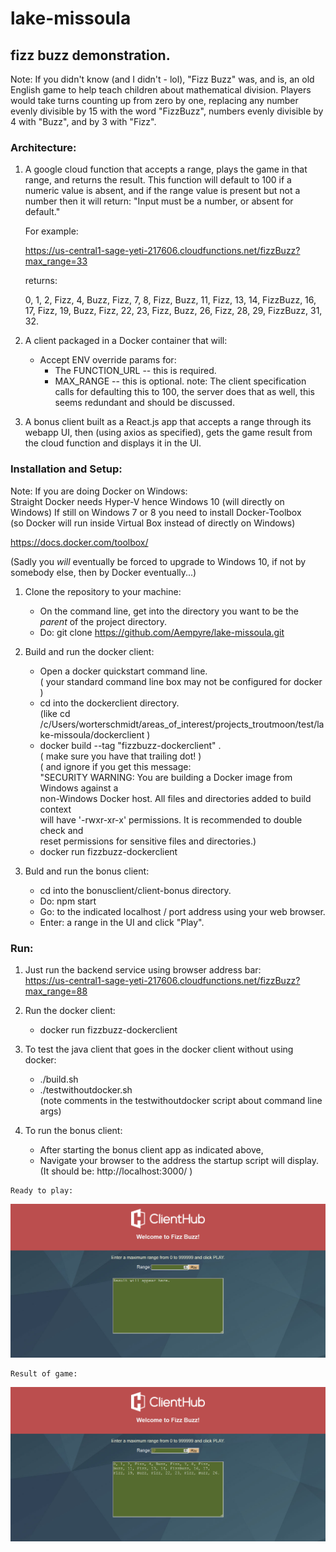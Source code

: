 # lake-missoula

## fizz buzz demonstration.

Note:  If you didn't know (and I didn't - lol), "Fizz Buzz" was, and is, an old English
       game to help teach children about mathematical division.  Players would take turns
       counting up from zero by one, replacing any number evenly divisible by 15 with the 
       word "FizzBuzz", numbers evenly divisible by 4 with "Buzz", and by 3 with "Fizz".

### Architecture:
	
  1.  A google cloud function that accepts a range, plays the game in that range,
      and returns the result.  This function will default to 100 if a numeric value
      is absent, and if the range value is present but not a number then it will
      return:  "Input must be a number, or absent for default."


      For example: 
 
      https://us-central1-sage-yeti-217606.cloudfunctions.net/fizzBuzz?max_range=33


      returns:

      0, 1, 2, Fizz, 4, Buzz, Fizz, 7, 8, Fizz, Buzz, 11, Fizz, 13, 14, FizzBuzz, 16, 
      17, Fizz, 19, Buzz, Fizz, 22, 23, Fizz, Buzz, 26, Fizz, 28, 29, FizzBuzz, 31, 32.



  2.  A client packaged in a Docker container that will:
      *  Accept ENV override params for:
         -  The FUNCTION_URL -- this is required.
         -  MAX_RANGE        -- this is optional.  note:  The client specification calls for
                                defaulting this to 100, the server does that as well, this 
                                seems redundant and should be discussed.

  3.  A bonus client built as a React.js app that accepts a range through its    
      webapp UI, then (using axios as specified), gets the game result from the
      cloud function and displays it in the UI.


### Installation and Setup:


Note:  If you are doing Docker on Windows:   
  Straight Docker needs Hyper-V hence Windows 10 (will directly on Windows)
  If still on Windows 7 or 8 you need to install Docker-Toolbox  
    (so Docker will run inside Virtual Box instead of directly on Windows)  

  https://docs.docker.com/toolbox/  

  (Sadly you *will* eventually be forced to upgrade to Windows 10, 
   if not by somebody else, then by Docker eventually...)

  
  1.  Clone the repository to your machine:  
      * On the command line, get into the directory you want to be the *parent* of the project directory.   
      * Do:  git clone https://github.com/Aempyre/lake-missoula.git

  2.  Build and run the docker client:
      * Open a docker quickstart command line.   
        ( your standard command line box may not be configured for docker )  
      * cd into the dockerclient directory.  
        (like cd   /c/Users/worterschmidt/areas_of_interest/projects_troutmoon/test/lake-missoula/dockerclient )
      * docker build --tag "fizzbuzz-dockerclient" .  
        ( make sure you have that trailing dot! )   
        ( and ignore if you get this message:   
          "SECURITY WARNING: You are building a Docker image from Windows against a    
           non-Windows Docker host. All files and directories added to build context   
           will have '-rwxr-xr-x' permissions. It is recommended to double check and   
           reset permissions for sensitive files and directories.)   
      * docker run fizzbuzz-dockerclient   
  
  3.  Buld and run the bonus client:
      * cd into the bonusclient/client-bonus directory.
      * Do:  npm start 
      * Go:  to the indicated localhost / port address using your web browser.
      * Enter: a range in the UI and click "Play".


### Run:

  1.  Just run the backend service using browser address bar:   
      https://us-central1-sage-yeti-217606.cloudfunctions.net/fizzBuzz?max_range=88

  2.  Run the docker client:   
      * docker run fizzbuzz-dockerclient

  3.  To test the java client that goes in the docker client without using docker:   
      * ./build.sh
      * ./testwithoutdocker.sh         
        (note comments in the testwithoutdocker script about command line args)

  4.  To run the bonus client:   
      * After starting the bonus client app as indicated above,
      * Navigate your browser to the address the startup script will display.
       (It should be:  http://localhost:3000/ )
    
    Ready to play:   
![Enter a range and click Play button.](fizzbuzzplay.png)   

    Result of game:   
![After a moment you should see your result.](fizzbuzzresult.png)    
 
